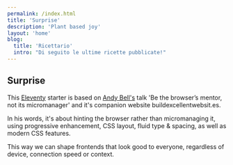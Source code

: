 ```yaml
---
permalink: /index.html
title: 'Surprise'
description: 'Plant based joy'
layout: 'home'
blog:
  title: 'Ricettario'
  intro: "Di seguito le ultime ricette pubblicate!"
---
```


## Surprise

This [Eleventy](https://www.11ty.dev/) starter is based on [Andy Bell's](https://mastodon.social/@andy@bell.bz) talk 'Be the browser’s mentor, not its micromanager' and it's companion website buildexcellentwebsit.es.

In his words, it's about hinting the browser rather than micromanaging it, using progressive enhancement, CSS layout, fluid type & spacing, as well as modern CSS features.

This way we can shape frontends that look good to everyone, regardless of device, connection speed or context.
